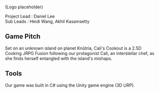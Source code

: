 (Logo placeholder)

Project Lead : Daniel Lee  
Sub Leads : Heidi Wang, Akhil Kasamsetty

## Game Pitch

Set on an unknown island on planet Knūtria, Cali's Cookout is a 2.5D Cooking JRPG Fusion following our protagonist Cali, an interstellar chef, as she finds herself entangled with the island's mishaps.  

## Tools 

Our game was built in C# using the Unity game engine (3D URP).
